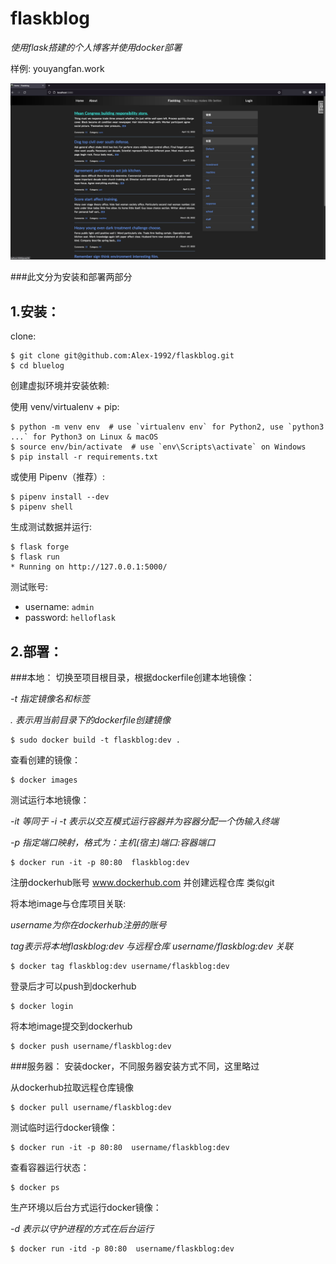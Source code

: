 # flaskblog

*使用flask搭建的个人博客并使用docker部署*


样例: youyangfan.work


![img_2.png](img_2.png)

###此文分为安装和部署两部分
## 1.安装：

clone:
```
$ git clone git@github.com:Alex-1992/flaskblog.git
$ cd bluelog
```
创建虚拟环境并安装依赖:

使用 venv/virtualenv + pip:
```
$ python -m venv env  # use `virtualenv env` for Python2, use `python3 ...` for Python3 on Linux & macOS
$ source env/bin/activate  # use `env\Scripts\activate` on Windows
$ pip install -r requirements.txt
```
或使用 Pipenv（推荐）:
```
$ pipenv install --dev
$ pipenv shell
```
生成测试数据并运行:
```
$ flask forge
$ flask run
* Running on http://127.0.0.1:5000/
```

测试账号:

* username: `admin`
* password: `helloflask`

## 2.部署：
###本地：
切换至项目根目录，根据dockerfile创建本地镜像：

*-t 指定镜像名和标签*
 
*. 表示用当前目录下的dockerfile创建镜像*
```
$ sudo docker build -t flaskblog:dev .
```
查看创建的镜像：
```
$ docker images 
```
测试运行本地镜像：

*-it 等同于 -i  -t 表示以交互模式运行容器并为容器分配一个伪输入终端*

*-p 指定端口映射，格式为：主机(宿主)端口:容器端口*
```
$ docker run -it -p 80:80  flaskblog:dev
```
注册dockerhub账号 www.dockerhub.com 并创建远程仓库 类似git

将本地image与仓库项目关联:

*username为你在dockerhub注册的账号*

*tag表示将本地flaskblog:dev 与远程仓库 username/flaskblog:dev 关联*
```
$ docker tag flaskblog:dev username/flaskblog:dev
```

登录后才可以push到dockerhub
```
$ docker login
```
将本地image提交到dockerhub
```
$ docker push username/flaskblog:dev
```
###服务器：
安装docker，不同服务器安装方式不同，这里略过

从dockerhub拉取远程仓库镜像
```
$ docker pull username/flaskblog:dev
```
测试临时运行docker镜像：
```
$ docker run -it -p 80:80  username/flaskblog:dev
```
查看容器运行状态：
```
$ docker ps
```
生产环境以后台方式运行docker镜像：

*-d 表示以守护进程的方式在后台运行*
```
$ docker run -itd -p 80:80  username/flaskblog:dev
```
